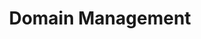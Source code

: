 ---
home: true
heroText: Domain Management
heroImage: /images/logo.svg
title: Domain Management
actions: 
  - text: Search
    link: /pl/domains/Search
    type: secondary
  - text: Register
    link: /pl/domains/Register
    type: secondary
  - text: Settings
    link: /pl/domains/Settings
    type: secondary
  - text: Reverse
    link: /pl/domains/Reverse
    type: secondary
  - text: Subdomain
    link: /pl/domains/Subdomain
    type: secondary
  - text: Buy and sell
    link: /pl/domains/Opensea
    type: secondary
footer: Copyright © 2022 unit.domains All Rights Reserved.
---